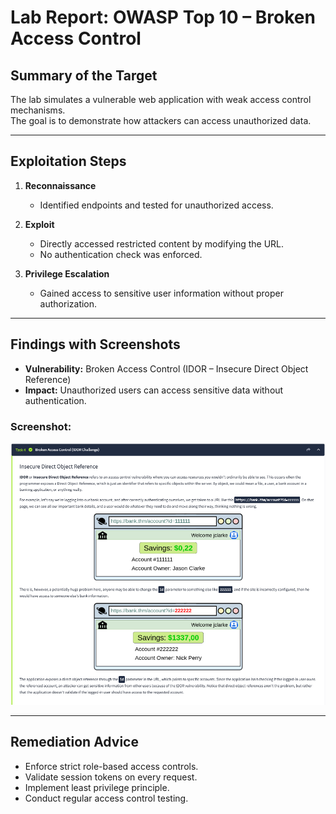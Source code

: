 # Lab Report: OWASP Top 10 – Broken Access Control

## Summary of the Target
The lab simulates a vulnerable web application with weak access control mechanisms.  
The goal is to demonstrate how attackers can access unauthorized data.

---

## Exploitation Steps
1. **Reconnaissance**  
   - Identified endpoints and tested for unauthorized access.  

2. **Exploit**  
   - Directly accessed restricted content by modifying the URL.  
   - No authentication check was enforced.  

3. **Privilege Escalation**  
   - Gained access to sensitive user information without proper authorization.  

---

## Findings with Screenshots
- **Vulnerability:** Broken Access Control (IDOR – Insecure Direct Object Reference)  
- **Impact:** Unauthorized users can access sensitive data without authentication.  

### Screenshot:
![](broken-access-control.PNG)

---

## Remediation Advice
- Enforce strict role-based access controls.  
- Validate session tokens on every request.  
- Implement least privilege principle.  
- Conduct regular access control testing.  

